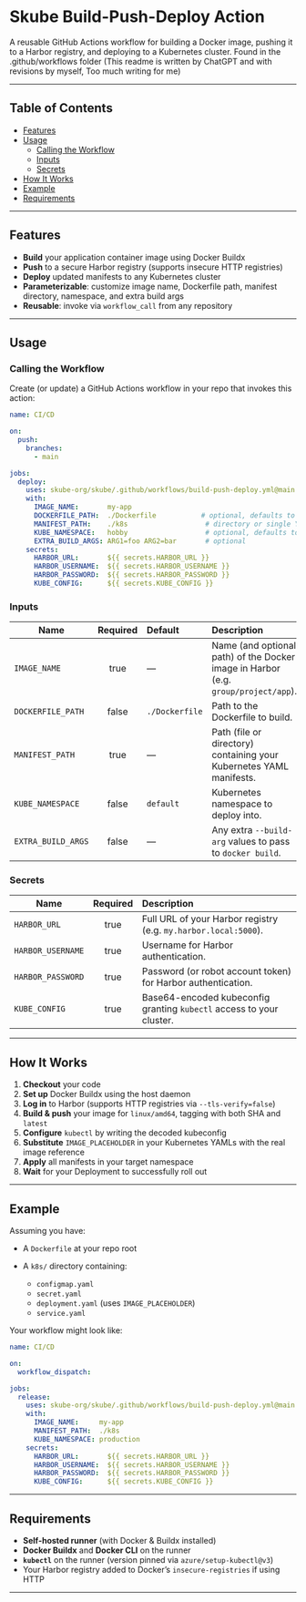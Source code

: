 # Skube Build-Push-Deploy Action

A reusable GitHub Actions workflow for building a Docker image, pushing it to a Harbor registry, and deploying to a Kubernetes cluster. Found in the .github/workflows folder (This readme is written by ChatGPT and with revisions by myself, Too much writing for me)

---

## Table of Contents

- [Features](#features)  
- [Usage](#usage)  
  - [Calling the Workflow](#calling-the-workflow)  
  - [Inputs](#inputs)  
  - [Secrets](#secrets)  
- [How It Works](#how-it-works)  
- [Example](#example)  
- [Requirements](#requirements)   

---

## Features

- **Build** your application container image using Docker Buildx  
- **Push** to a secure Harbor registry (supports insecure HTTP registries)  
- **Deploy** updated manifests to any Kubernetes cluster  
- **Parameterizable**: customize image name, Dockerfile path, manifest directory, namespace, and extra build args  
- **Reusable**: invoke via `workflow_call` from any repository  

---

## Usage

### Calling the Workflow

Create (or update) a GitHub Actions workflow in your repo that invokes this action:

```yaml
name: CI/CD

on:
  push:
    branches:
      - main

jobs:
  deploy:
    uses: skube-org/skube/.github/workflows/build-push-deploy.yml@main
    with:
      IMAGE_NAME:       my-app
      DOCKERFILE_PATH:  ./Dockerfile           # optional, defaults to ./Dockerfile
      MANIFEST_PATH:    ./k8s                   # directory or single YAML
      KUBE_NAMESPACE:   hobby                   # optional, defaults to "default"
      EXTRA_BUILD_ARGS: ARG1=foo ARG2=bar       # optional
    secrets:
      HARBOR_URL:       ${{ secrets.HARBOR_URL }}
      HARBOR_USERNAME:  ${{ secrets.HARBOR_USERNAME }}
      HARBOR_PASSWORD:  ${{ secrets.HARBOR_PASSWORD }}
      KUBE_CONFIG:      ${{ secrets.KUBE_CONFIG }}
```

### Inputs

| Name               | Required | Default        | Description                                                                        |
| ------------------ | :------: | :------------- | :--------------------------------------------------------------------------------- |
| `IMAGE_NAME`       |   true   | —              | Name (and optional path) of the Docker image in Harbor (e.g. `group/project/app`). |
| `DOCKERFILE_PATH`  |   false  | `./Dockerfile` | Path to the Dockerfile to build.                                                   |
| `MANIFEST_PATH`    |   true   | —              | Path (file or directory) containing your Kubernetes YAML manifests.                |
| `KUBE_NAMESPACE`   |   false  | `default`      | Kubernetes namespace to deploy into.                                               |
| `EXTRA_BUILD_ARGS` |   false  | —              | Any extra `--build-arg` values to pass to `docker build`.                          |

### Secrets

| Name              | Required | Description                                                          |
| ----------------- | :------: | :------------------------------------------------------------------- |
| `HARBOR_URL`      |   true   | Full URL of your Harbor registry (e.g. `my.harbor.local:5000`).      |
| `HARBOR_USERNAME` |   true   | Username for Harbor authentication.                                  |
| `HARBOR_PASSWORD` |   true   | Password (or robot account token) for Harbor authentication.         |
| `KUBE_CONFIG`     |   true   | Base64-encoded kubeconfig granting `kubectl` access to your cluster. |

---

## How It Works

1. **Checkout** your code
2. **Set up** Docker Buildx using the host daemon
3. **Log in** to Harbor (supports HTTP registries via `--tls-verify=false`)
4. **Build & push** your image for `linux/amd64`, tagging with both SHA and `latest`
5. **Configure** `kubectl` by writing the decoded kubeconfig
6. **Substitute** `IMAGE_PLACEHOLDER` in your Kubernetes YAMLs with the real image reference
7. **Apply** all manifests in your target namespace
8. **Wait** for your Deployment to successfully roll out

---

## Example

Assuming you have:

* A `Dockerfile` at your repo root
* A `k8s/` directory containing:

  * `configmap.yaml`
  * `secret.yaml`
  * `deployment.yaml` (uses `IMAGE_PLACEHOLDER`)
  * `service.yaml`

Your workflow might look like:

```yaml
name: CI/CD

on:
  workflow_dispatch:

jobs:
  release:
    uses: skube-org/skube/.github/workflows/build-push-deploy.yml@main
    with:
      IMAGE_NAME:     my-app
      MANIFEST_PATH:  ./k8s
      KUBE_NAMESPACE: production
    secrets:
      HARBOR_URL:       ${{ secrets.HARBOR_URL }}
      HARBOR_USERNAME:  ${{ secrets.HARBOR_USERNAME }}
      HARBOR_PASSWORD:  ${{ secrets.HARBOR_PASSWORD }}
      KUBE_CONFIG:      ${{ secrets.KUBE_CONFIG }}
```

---

## Requirements

* **Self-hosted runner** (with Docker & Buildx installed)
* **Docker Buildx** and **Docker CLI** on the runner
* **`kubectl`** on the runner (version pinned via `azure/setup-kubectl@v3`)
* Your Harbor registry added to Docker’s `insecure-registries` if using HTTP

---
